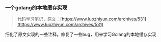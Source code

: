 ### 一个golang的本地缓存实现
> 代码学习笔记，原文：[https://www.luozhiyun.com/archives/531](https://www.luozhiyun.com/archives/531)

细化了原文实现的一些注释，修复了一些bug，用来学习Golang的本地缓存实现